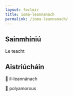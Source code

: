 ```yaml
---
layout: focloir
title: ioma-leannanach
permalink: /ioma-leannanach/
---
```


## Sainmhíniú

Le teacht

## Aistriúcháin

&#x1f3f4;&#xe0067;&#xe0062;&#xe0073;&#xe0063;&#xe0074;&#xe007f; il-leannánach

&#x1f3f4;&#xe0067;&#xe0062;&#xe0065;&#xe006e;&#xe0067;&#xe007f; polyamorous